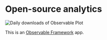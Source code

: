 # Open-source analytics

![Daily downloads of Observable Plot](https://observablehq.observablehq.cloud/oss-analytics/@observablehq/plot/downloads.svg)

This is an [Observable Framework](https://observablehq.com/framework) app.
